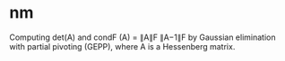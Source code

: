 # nm
Computing det(A) and condF (A) = ∥A∥F ∥A−1∥F by Gaussian elimination with partial pivoting (GEPP), where A is a Hessenberg matrix.